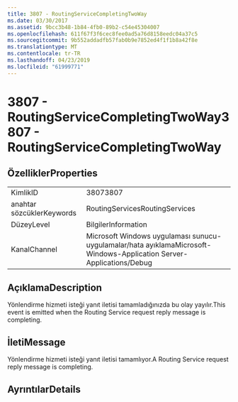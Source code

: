 ```yaml
---
title: 3807 - RoutingServiceCompletingTwoWay
ms.date: 03/30/2017
ms.assetid: 9bcc3b48-1b84-4fb0-89b2-c54e45304007
ms.openlocfilehash: 611f67f3f6cec8fee0ad5a76d8158eedc04a37c5
ms.sourcegitcommit: 9b552addadfb57fab0b9e7852ed4f1f1b8a42f8e
ms.translationtype: MT
ms.contentlocale: tr-TR
ms.lasthandoff: 04/23/2019
ms.locfileid: "61999771"
---
```

# <a name="3807---routingservicecompletingtwoway"></a><span data-ttu-id="2315f-102">3807 - RoutingServiceCompletingTwoWay</span><span class="sxs-lookup"><span data-stu-id="2315f-102">3807 - RoutingServiceCompletingTwoWay</span></span>
## <a name="properties"></a><span data-ttu-id="2315f-103">Özellikler</span><span class="sxs-lookup"><span data-stu-id="2315f-103">Properties</span></span>  
  
|||  
|-|-|  
|<span data-ttu-id="2315f-104">Kimlik</span><span class="sxs-lookup"><span data-stu-id="2315f-104">ID</span></span>|<span data-ttu-id="2315f-105">3807</span><span class="sxs-lookup"><span data-stu-id="2315f-105">3807</span></span>|  
|<span data-ttu-id="2315f-106">anahtar sözcükler</span><span class="sxs-lookup"><span data-stu-id="2315f-106">Keywords</span></span>|<span data-ttu-id="2315f-107">RoutingServices</span><span class="sxs-lookup"><span data-stu-id="2315f-107">RoutingServices</span></span>|  
|<span data-ttu-id="2315f-108">Düzey</span><span class="sxs-lookup"><span data-stu-id="2315f-108">Level</span></span>|<span data-ttu-id="2315f-109">Bilgiler</span><span class="sxs-lookup"><span data-stu-id="2315f-109">Information</span></span>|  
|<span data-ttu-id="2315f-110">Kanal</span><span class="sxs-lookup"><span data-stu-id="2315f-110">Channel</span></span>|<span data-ttu-id="2315f-111">Microsoft Windows uygulaması sunucu-uygulamalar/hata ayıklama</span><span class="sxs-lookup"><span data-stu-id="2315f-111">Microsoft-Windows-Application Server-Applications/Debug</span></span>|  
  
## <a name="description"></a><span data-ttu-id="2315f-112">Açıklama</span><span class="sxs-lookup"><span data-stu-id="2315f-112">Description</span></span>  
 <span data-ttu-id="2315f-113">Yönlendirme hizmeti isteği yanıt iletisi tamamladığınızda bu olay yayılır.</span><span class="sxs-lookup"><span data-stu-id="2315f-113">This event is emitted when the Routing Service request reply message is completing.</span></span>  
  
## <a name="message"></a><span data-ttu-id="2315f-114">İleti</span><span class="sxs-lookup"><span data-stu-id="2315f-114">Message</span></span>  
 <span data-ttu-id="2315f-115">Yönlendirme hizmeti isteği yanıt iletisi tamamlıyor.</span><span class="sxs-lookup"><span data-stu-id="2315f-115">A Routing Service request reply message is completing.</span></span>  
  
## <a name="details"></a><span data-ttu-id="2315f-116">Ayrıntılar</span><span class="sxs-lookup"><span data-stu-id="2315f-116">Details</span></span>
